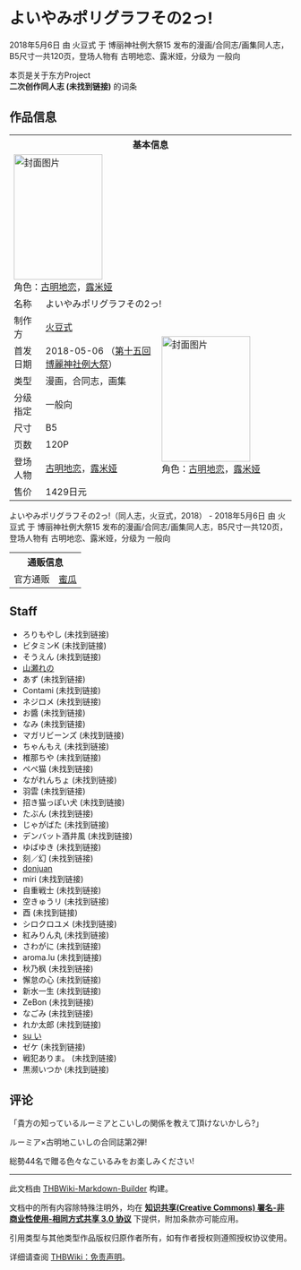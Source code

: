 # よいやみポリグラフその2っ!

<!-- source html: G:\repos\THBWiki-Markdown-Builder\THBWikiMarkdown\Temp\main\4\45\ns0%3A%E3%82%88%E3%81%84%E3%82%84%E3%81%BF%E3%83%9D%E3%83%AA%E3%82%B0%E3%83%A9%E3%83%95%E3%81%9D%E3%81%AE2%E3%81%A3%21.html -->

2018年5月6日 由 火豆式 于 博丽神社例大祭15 发布的漫画/合同志/画集同人志，B5尺寸一共120页，登场人物有 古明地恋、露米娅，分级为 一般向

本页是关于东方Project  
 **二次创作同人志 (未找到链接)** 的词条
## 作品信息

<table><tbody><tr><th colspan="3">基本信息</th></tr><tr><td class="cover-artwork-mobile" colspan="2"><a href="./文件-よいやみポリグラフその2っ!封面.jpg.md" class="image" title="封面图片"><img alt="封面图片" src="https://upload.thwiki.cc/thumb/4/49/%E3%82%88%E3%81%84%E3%82%84%E3%81%BF%E3%83%9D%E3%83%AA%E3%82%B0%E3%83%A9%E3%83%95%E3%81%9D%E3%81%AE2%E3%81%A3%21%E5%B0%81%E9%9D%A2.jpg/158px-%E3%82%88%E3%81%84%E3%82%84%E3%81%BF%E3%83%9D%E3%83%AA%E3%82%B0%E3%83%A9%E3%83%95%E3%81%9D%E3%81%AE2%E3%81%A3%21%E5%B0%81%E9%9D%A2.jpg" decoding="async" loading="lazy" width="158" height="224" srcset="https://upload.thwiki.cc/thumb/4/49/%E3%82%88%E3%81%84%E3%82%84%E3%81%BF%E3%83%9D%E3%83%AA%E3%82%B0%E3%83%A9%E3%83%95%E3%81%9D%E3%81%AE2%E3%81%A3%21%E5%B0%81%E9%9D%A2.jpg/238px-%E3%82%88%E3%81%84%E3%82%84%E3%81%BF%E3%83%9D%E3%83%AA%E3%82%B0%E3%83%A9%E3%83%95%E3%81%9D%E3%81%AE2%E3%81%A3%21%E5%B0%81%E9%9D%A2.jpg 1.5x, https://upload.thwiki.cc/thumb/4/49/%E3%82%88%E3%81%84%E3%82%84%E3%81%BF%E3%83%9D%E3%83%AA%E3%82%B0%E3%83%A9%E3%83%95%E3%81%9D%E3%81%AE2%E3%81%A3%21%E5%B0%81%E9%9D%A2.jpg/317px-%E3%82%88%E3%81%84%E3%82%84%E3%81%BF%E3%83%9D%E3%83%AA%E3%82%B0%E3%83%A9%E3%83%95%E3%81%9D%E3%81%AE2%E3%81%A3%21%E5%B0%81%E9%9D%A2.jpg 2x" data-file-width="637" data-file-height="900"></a><div class="cover-char">角色：<a href="./古明地恋.md" title="古明地恋">古明地恋</a>，<a href="./露米娅.md" title="露米娅">露米娅</a></div></td>
</tr><tr><td class="label">名称</td><td colspan="2"> よいやみポリグラフその2っ! </td></tr><tr><td class="label">制作方</td><td><a href="./火豆式.md" title="火豆式">火豆式</a></td><td class="cover-artwork" rowspan="8" style="min-width:224px;"><a href="./文件-よいやみポリグラフその2っ!封面.jpg.md" class="image" title="封面图片"><img alt="封面图片" src="https://upload.thwiki.cc/thumb/4/49/%E3%82%88%E3%81%84%E3%82%84%E3%81%BF%E3%83%9D%E3%83%AA%E3%82%B0%E3%83%A9%E3%83%95%E3%81%9D%E3%81%AE2%E3%81%A3%21%E5%B0%81%E9%9D%A2.jpg/158px-%E3%82%88%E3%81%84%E3%82%84%E3%81%BF%E3%83%9D%E3%83%AA%E3%82%B0%E3%83%A9%E3%83%95%E3%81%9D%E3%81%AE2%E3%81%A3%21%E5%B0%81%E9%9D%A2.jpg" decoding="async" loading="lazy" width="158" height="224" srcset="https://upload.thwiki.cc/thumb/4/49/%E3%82%88%E3%81%84%E3%82%84%E3%81%BF%E3%83%9D%E3%83%AA%E3%82%B0%E3%83%A9%E3%83%95%E3%81%9D%E3%81%AE2%E3%81%A3%21%E5%B0%81%E9%9D%A2.jpg/238px-%E3%82%88%E3%81%84%E3%82%84%E3%81%BF%E3%83%9D%E3%83%AA%E3%82%B0%E3%83%A9%E3%83%95%E3%81%9D%E3%81%AE2%E3%81%A3%21%E5%B0%81%E9%9D%A2.jpg 1.5x, https://upload.thwiki.cc/thumb/4/49/%E3%82%88%E3%81%84%E3%82%84%E3%81%BF%E3%83%9D%E3%83%AA%E3%82%B0%E3%83%A9%E3%83%95%E3%81%9D%E3%81%AE2%E3%81%A3%21%E5%B0%81%E9%9D%A2.jpg/317px-%E3%82%88%E3%81%84%E3%82%84%E3%81%BF%E3%83%9D%E3%83%AA%E3%82%B0%E3%83%A9%E3%83%95%E3%81%9D%E3%81%AE2%E3%81%A3%21%E5%B0%81%E9%9D%A2.jpg 2x" data-file-width="637" data-file-height="900"></a><div class="cover-char">角色：<a href="./古明地恋.md" title="古明地恋">古明地恋</a>，<a href="./露米娅.md" title="露米娅">露米娅</a></div></td>
</tr><tr><td class="label">首发日期</td><td>2018-05-06&#160;（<a href="/展会作品列表?e=%E5%8D%9A%E4%B8%BD%E7%A5%9E%E7%A4%BE%E4%BE%8B%E5%A4%A7%E7%A5%AD%2315">第十五回 博麗神社例大祭</a>）</td></tr><tr><td class="label">类型</td><td>漫画，合同志，画集</td></tr><tr><td class="label">分级指定</td><td>一般向</td></tr><tr><td class="label">尺寸</td><td>B5</td></tr><tr><td class="label">页数</td><td>120P</td></tr><tr><td class="label">登场人物</td><td><a href="./古明地恋.md" title="古明地恋">古明地恋</a>，<a href="./露米娅.md" title="露米娅">露米娅</a></td></tr><tr><td class="label">售价</td><td>1429日元</td></tr></tbody></table>

よいやみポリグラフその2っ!（同人志，火豆式，2018） - 2018年5月6日 由 火豆式 于 博丽神社例大祭15 发布的漫画/合同志/画集同人志，B5尺寸一共120页，登场人物有 古明地恋、露米娅，分级为 一般向

<table><tbody><tr><th colspan="3">通贩信息</th></tr><tr><td class="label">官方通贩</td><td colspan="2"><a rel="nofollow" class="external text" href="https://www.melonbooks.co.jp/detail/detail.php?product_id=365190">蜜瓜</a></td></tr></tbody></table>


## Staff
- ろりもやし (未找到链接)
- ビタミンK (未找到链接)
- そうえん (未找到链接)
- [山瀬れの](./山瀬れの.md)
- あず (未找到链接)
- Contami (未找到链接)
- ネジロメ (未找到链接)
- お醬 (未找到链接)
- なみ (未找到链接)
- マガリビーンズ (未找到链接)
- ちゃんもえ (未找到链接)
- 椎那ちや (未找到链接)
- ペぺ猫 (未找到链接)
- ながれんちょ (未找到链接)
- 羽雲 (未找到链接)
- 招き猫っぽい犬 (未找到链接)
- たぶん (未找到链接)
- じゃがばた (未找到链接)
- デンバット酒井風 (未找到链接)
- ゆばゆき (未找到链接)
- 刻／幻 (未找到链接)
- [donjuan](./donjuan.md)
- miri (未找到链接)
- 自重戦士 (未找到链接)
- 空きゅうリ (未找到链接)
- 酉 (未找到链接)
- シロクロユメ (未找到链接)
- 紅みりん丸 (未找到链接)
- さわがに (未找到链接)
- aroma.lu (未找到链接)
- 秋乃枫 (未找到链接)
- 懈怠の心 (未找到链接)
- 新水一生 (未找到链接)
- ZeBon (未找到链接)
- なごみ (未找到链接)
- れか太郎 (未找到链接)
- [su い](./スイ.md)
- ゼケ (未找到链接)
- 戦犯ありま。 (未找到链接)
- 黒濒いつか (未找到链接)

## 评论

  
「貴方の知っているルーミアとこいしの関係を教えて頂けないかしら?」  

  

ルーミア×古明地こいしの合同誌第2弾!  

総勢44名で贈る色々なこいるみをお楽しみください!
  


  
  

  





---

此文档由 [THBWiki-Markdown-Builder](https://github.com/Delsin-Yu/THBWiki-Markdown-Builder) 构建。

文档中的所有内容除特殊注明外，均在 [**知识共享(Creative Commons) 署名-非商业性使用-相同方式共享 3.0 协议**](https://creativecommons.org/licenses/by-sa/3.0/deed.zh-hans) 下提供，附加条款亦可能应用。

引用类型与其他类型作品版权归原作者所有，如有作者授权则遵照授权协议使用。

详细请查阅 [THBWiki：免责声明](https://thbwiki.cc/THBWiki:%E5%85%8D%E8%B4%A3%E5%A3%B0%E6%98%8E)。

